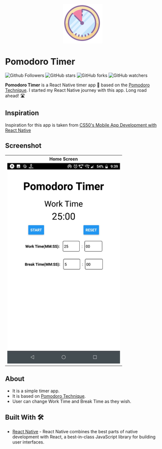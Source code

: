 <p align="center">
  <img src="./assets/icon.png" />
</p>

# Pomodoro Timer

![Github Followers](https://img.shields.io/github/followers/the-it-weirdo?label=Follow&style=social)
![GitHub stars](https://img.shields.io/github/stars/the-it-weirdo/Pomodoro-Timer?style=social)
![GitHub forks](https://img.shields.io/github/forks/the-it-weirdo/Pomodoro-Timer?style=social)
![GitHub watchers](https://img.shields.io/github/watchers/the-it-weirdo/Pomodoro-Timer?style=social)


**Pomodoro Timer** is a React Native timer app 📱 based on the [Pomodoro Technique](https://en.wikipedia.org/wiki/Pomodoro_Technique). I started my React Native journey with this app. Long road ahead! 🛣️

## Inspiration
Inspiration for this app is taken from [CS50's Mobile App Development with React Native](https://courses.edx.org/courses/course-v1:HarvardX+CS50M+Mobile/course/)

## Screenshot

<table style="width:100%" align="center">
  <tr>
    <!-- <th>Splash Screen</th> -->
    <th>Home Screen</th>
  </tr>
  <tr>
    <!-- <td><img src="git_resources/splash_screen.jpeg"/></td> -->
    <td><img src="git_resources/home.jpeg" height="650px"/></td>
  </tr>
</table>

## About
- It is a simple timer app.
- It is based on [Pomodoro Technique](https://en.wikipedia.org/wiki/Pomodoro_Technique).
- User can change Work Time and Break Time as they wish.


## Built With 🛠
- [React Native](https://reactnative.dev/) - React Native combines the best parts of native development with React, a best-in-class JavaScript library for building user interfaces.
